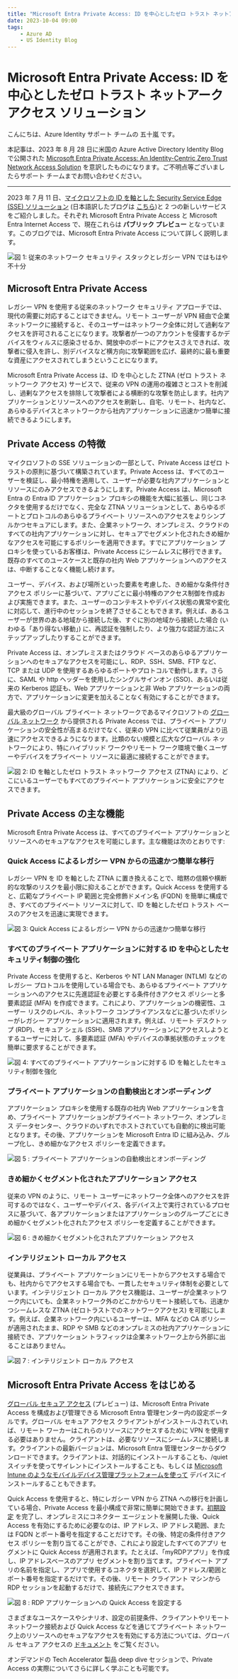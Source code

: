 ```yaml
---
title: "Microsoft Entra Private Access: ID を中心としたゼロ トラスト ネットアーク アクセス ソリューション"
date: 2023-10-04 09:00
tags:
    - Azure AD
    - US Identity Blog
---
```


# Microsoft Entra Private Access: ID を中心としたゼロ トラスト ネットアーク アクセス ソリューション

こんにちは、Azure Identity サポート チームの 五十嵐 です。

本記事は、2023 年 8 月 28 日に米国の Azure Active Directory Identity Blog で公開された [Microsoft Entra Private Access: An Identity-Centric Zero Trust Network Access Solution](https://techcommunity.microsoft.com/t5/microsoft-entra-azure-ad-blog/microsoft-entra-private-access-an-identity-centric-zero-trust/ba-p/3905451) を意訳したものになります。ご不明点等ございましたらサポート チームまでお問い合わせください。

---

2023 年 7 月 11 日、[マイクロソフトの ID を軸とした Security Service Edge (SSE) ソリューション](https://techcommunity.microsoft.com/t5/microsoft-entra-azure-ad-blog/microsoft-entra-expands-into-security-service-edge-with-two-new/ba-p/3847829) (日本語訳したブログは [こちら](https://jpazureid.github.io/blog/azure-active-directory/microsoft-entra-expands-into-securityserviceedge-with-two-new-offerings/))と 2 つの新しいサービスをご紹介しました。それぞれ Microsoft Entra Private Access と Microsoft Entra Internet Access で、現在これらは **パブリック プレビュー** となっています。このブログでは、Microsoft Entra Private Access について詳しく説明します。

![図 1: 従来のネットワーク セキュリティ スタックとレガシー VPN ではもはや不十分](./microsoft-entra-private-access-an-identity-centric-zero-trust-network-access-solution/microsoft-entra-private-access-an-identity-centric-zero-trust-network-access-solution1.png)

## Microsoft Entra Private Access

レガシー VPN を使用する従来のネットワーク セキュリティ アプローチでは、現代の需要に対応することはできません。リモート ユーザーが VPN 経由で企業ネットワークに接続すると、そのユーザーはネットワーク全体に対して過剰なアクセスを許可されることになります。攻撃者が一つのアカウントを侵害するかデバイスをウィルスに感染させるか、開放中のポートにアクセスさえできれば、攻撃者に侵入を許し、別デバイスなど横方向に攻撃範囲を広げ、最終的に最も重要な資産にアクセスされてしまうということになります。

Microsoft Entra Private Access は、ID を中心とした ZTNA (ゼロ トラスト ネットワーク アクセス) サービスで、従来の VPN の運用の複雑さとコストを削減し、過剰なアクセスを排除して攻撃者による横断的な攻撃を防止します。社内アプリケーションとリソースへのアクセスを刷新し、自宅、リモート、社内など、あらゆるデバイスとネットワークから社内アプリケーションに迅速かつ簡単に接続できるようにします。

## Private Access の特徴

マイクロソフトの SSE ソリューションの一部として、Private Access はゼロ トラストの原則に基づいて構築されています。Private Access は、すべてのユーザーを検証し、最小特権を適用して、ユーザーが必要な社内アプリケーションとリソースにのみアクセスできるようにします。Private Access は、Microsoft Entra の Entra ID アプリケーション プロキシの機能を大幅に拡張し、同じコネクタを使用するだけでなく、完全な ZTNA ソリューションとして、あらゆるポートとプロトコルのあらゆるプライベート リソースへのアクセスをよりシンプルかつセキュアにします。また、企業ネットワーク、オンプレミス、クラウドのすべての社内アプリケーションに対し、セキュアでセグメント化されたきめ細かなアクセスを可能にするポリシーを適用できます。すでにアプリケーション プロキシを使っているお客様は、Private Access にシームレスに移行できます。既存のすべてのユースケースと既存の社内 Web アプリケーションへのアクセスは、中断することなく機能し続けます。

ユーザー、デバイス、および場所といった要素を考慮した、きめ細かな条件付きアクセス ポリシーに基づいて、アプリごとに最小特権のアクセス制御を作成および実施できます。また、ユーザーのコンテキストやデバイス状態の異常や変化に対応して、進行中のセッションを終了させることもできます。例えば、あるユーザーが世界のある地域から接続した後、すぐに別の地域から接続した場合 (いわゆる「あり得ない移動」) に、再認証を強制したり、より強力な認証方法にステップアップしたりすることができます。

Private Access は、オンプレミスまたはクラウド ベースのあらゆるアプリケーションへのセキュアなアクセスを可能にし、RDP、SSH、SMB、FTP など、TCP または UDP を使用するあらゆるポートやプロトコルで動作します。さらに、SAML や http ヘッダーを使用したシングルサインオン (SSO)、あるいは従来の Kerberos 認証も、Web アプリケーションと非 Web アプリケーションの両方で、アプリケーションに変更を加えることなく有効にすることができます。

最大級のグローバル プライベート ネットワークであるマイクロソフトの [グローバル ネットワーク](https://learn.microsoft.com/ja-jp/azure/networking/microsoft-global-network) から提供される Private Access では、プライベート アプリケーションの安全性が高まるだけでなく、従来の VPN に比べて従業員がより迅速にアクセスできるようになります。比類のない規模と広大なグローバル ネットワークにより、特にハイブリッド ワークやリモート ワーク環境で働くユーザーやデバイスをプライベート リソースに最適に接続することができます。

![図 2: ID を軸としたゼロ トラスト ネットワーク アクセス (ZTNA) により、どこにいるユーザーでもすべてのプライベート アプリケーションに安全にアクセスできます。](./microsoft-entra-private-access-an-identity-centric-zero-trust-network-access-solution/microsoft-entra-private-access-an-identity-centric-zero-trust-network-access-solution2.png)

## Private Access の主な機能

Microsoft Entra Private Access は、すべてのプライベート アプリケーションとリソースへのセキュアなアクセスを可能にします。主な機能は次のとおりです:

### Quick Access によるレガシー VPN からの迅速かつ簡単な移行

レガシー VPN を ID を軸とした ZTNA に置き換えることで、暗黙の信頼や横断的な攻撃のリスクを最小限に抑えることができます。Quick Access を使用すると、広範なプライベート IP 範囲と完全修飾ドメイン名 (FQDN) を簡単に構成でき、すべてのプライベート リソースに対して、ID を軸としたゼロ トラスト ベースのアクセスを迅速に実現できます。

![図 3: Quick Access によるレガシー VPN からの迅速かつ簡単な移行](./microsoft-entra-private-access-an-identity-centric-zero-trust-network-access-solution/microsoft-entra-private-access-an-identity-centric-zero-trust-network-access-solution3.gif)

### すべてのプライベート アプリケーションに対する ID を中心としたセキュリティ制御の強化

Private Access を使用すると、Kerberos や NT LAN Manager (NTLM) などのレガシー プロトコルを使用している場合でも、あらゆるプライベート アプリケーションへのアクセスに先進認証を必要とする条件付きアクセス ポリシーと多要素認証 (MFA) を作成できます。これにより、アプリケーションの機密性、ユーザー リスクのレベル、ネットワーク コンプライアンスなどに基づいたポリシーがレガシー アプリケーションに適用されます。例えば、リモート デスクトップ (RDP)、セキュア シェル (SSH)、SMB アプリケーションにアクセスしようとするユーザーに対して、多要素認証 (MFA) やデバイスの準拠状態のチェックを簡単に要求することができます。

![図 4: すべてのプライベート アプリケーションに対する ID を軸としたセキュリティ制御を強化](./microsoft-entra-private-access-an-identity-centric-zero-trust-network-access-solution/microsoft-entra-private-access-an-identity-centric-zero-trust-network-access-solution4.gif)

### プライベート アプリケーションの自動検出とオンボーディング

アプリケーション プロキシを使用する既存の社内 Web アプリケーションを含め、プライベート アプリケーションがプライベート ネットワーク、オンプレミス データセンター、クラウドのいずれでホストされていても自動的に検出可能となります。その後、アプリケーションを Microsoft Entra ID に組み込み、グループ化し、きめ細かなアクセス ポリシーを定義できます。

![図 5 : プライベート アプリケーションの自動検出とオンボーディング](./microsoft-entra-private-access-an-identity-centric-zero-trust-network-access-solution/microsoft-entra-private-access-an-identity-centric-zero-trust-network-access-solution5.png)

### きめ細かくセグメント化されたアプリケーション アクセス

従来の VPN のように、リモート ユーザーにネットワーク全体へのアクセスを許可するのではなく、ユーザーやデバイス、各デバイス上で実行されているプロセスに基づいて、各アプリケーションまたはアプリケーションのグループごとにきめ細かくセグメント化されたアクセス ポリシーを定義することができます。

![図 6 : きめ細かくセグメント化されたアプリケーション アクセス](./microsoft-entra-private-access-an-identity-centric-zero-trust-network-access-solution/microsoft-entra-private-access-an-identity-centric-zero-trust-network-access-solution6.png)

### インテリジェント ローカル アクセス

従業員は、プライベート アプリケーションにリモートからアクセスする場合でも、社内からでアクセスする場合でも、一貫したセキュリティ体制を必要としています。インテリジェント ローカル アクセス機能は、ユーザーが企業ネットワーク内にいても、企業ネットワーク外のどこかからリモート接続しても、迅速かつシームレスな ZTNA (ゼロトラストでのネットワークアクセス) を可能にします。例えば、企業ネットワーク内にいるユーザーは、MFA などの CA ポリシーが適用されたまま、RDP や SMB などのオンプレミスの社内アプリケーションに接続でき、アプリケーション トラフィックは企業ネットワーク上から外部に出ることはありません。

![図 7 : インテリジェント ローカル アクセス](./microsoft-entra-private-access-an-identity-centric-zero-trust-network-access-solution/microsoft-entra-private-access-an-identity-centric-zero-trust-network-access-solution7.png)

## Microsoft Entra Private Access をはじめる

[グローバル セキュア アクセス](https://entra.microsoft.com/#view/Microsoft_Azure_Network_Access/Welcome.ReactView) (プレビュー) は、Microsoft Entra Private Access を構成および管理できる Microsoft Entra 管理センター内の設定ポータルです。グローバル セキュア アクセス クライアントがインストールされていれば、リモート ワーカーはこれらのリソースにアクセスするために VPN を使用する必要はありません。クライアントは、必要なリソースにシームレスに接続します。クライアントの最新バージョンは、Microsoft Entra 管理センターからダウンロードできます。クライアントは、対話的にインストールすることも、/quiet スイッチを使ってサイレントにインストールすることも、もしくは [Microsoft Intune のようなモバイルデバイス管理プラットフォームを使って](https://learn.microsoft.com/ja-jp/mem/intune/apps/apps-win32-app-management) デバイスにインストールすることもできます。

Quick Access を使用すると、特にレガシー VPN から ZTNA への移行を計画している場合、Private Access を最小構成で非常に簡単に開始できます。[初期設定](https://learn.microsoft.com/ja-jp/azure/global-secure-access/how-to-get-started-with-global-secure-access) を完了し、オンプレミスにコネクター エージェントを展開した後、Quick Access を有効にするために必要なのは、IP アドレス、IP アドレス範囲、または FQDN とポート番号を指定することだけです。その後、特定の条件付きアクセス ポリシーを割り当てることができ、これにより設定したすべてのアプリ セグメントに Quick Access が適用されます。たとえば、「myRDPアプリ」を作成し、IP アドレスベースのアプリ セグメントを割り当てます。プライベート アプリの名前を指定し、アプリで使用するコネクタを選択して、IP アドレス/範囲とポート番号を指定するだけです。その後、リモート クライアント マシンから RDP セッションを起動するだけで、接続先にアクセスできます。


![図 8 : RDP アプリケーションへの Quick Access を設定する](./microsoft-entra-private-access-an-identity-centric-zero-trust-network-access-solution/microsoft-entra-private-access-an-identity-centric-zero-trust-network-access-solution8.png)

さまざまなユースケースやシナリオ、設定の前提条件、クライアントやリモート ネットワーク接続および Quick Access などを通じてプライベート ネットワーク上のリソースへのセキュアなアクセスを有効にする方法については、グローバル セキュア アクセスの [ドキュメント](https://learn.microsoft.com/ja-jp/azure/global-secure-access/how-to-get-started-with-global-secure-access) をご覧ください。

オンデマンドの Tech Accelerator 製品 deep dive セッションで、Private Access の実際についてさらに詳しく学ぶことも可能です。
